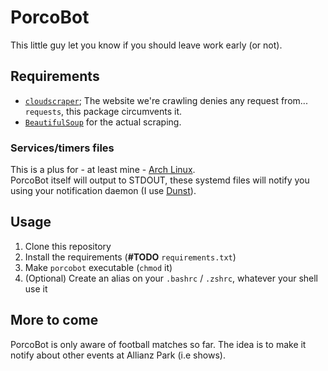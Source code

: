 # PorcoBot
This little guy let you know if you should leave work early (or not). 

## Requirements

+ [`cloudscraper`](https://pypi.org/project/cloudscraper/); The website we're crawling denies any request from... `requests`, this package circumvents it.
+ [`BeautifulSoup`](https://pypi.org/project/beautifulsoup4/) for the actual scraping.

### Services/timers files

This is a plus for - at least mine - [Arch Linux](https://archlinux.org/).  
PorcoBot itself will output to STDOUT, these systemd files will notify you using your notification daemon (I use [Dunst](https://dunst-project.org/)).

## Usage

1. Clone this repository
2. Install the requirements (**#TODO** `requirements.txt`)
3. Make `porcobot` executable (`chmod` it)
4. (Optional) Create an alias on your `.bashrc` / `.zshrc`, whatever your shell use it

## More to come

PorcoBot is only aware of football matches so far. The idea is to make it notify about other events at Allianz Park (i.e shows).
